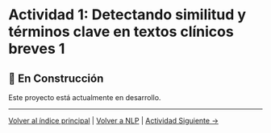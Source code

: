 # Actividad 1: Detectando similitud y términos clave en textos clínicos breves 1

## 🚧 En Construcción

Este proyecto está actualmente en desarrollo.

---

[Volver al índice principal](../../README.md) | [Volver a NLP](../README.md) | [Actividad Siguiente →](../Actividad_2_Textos_Clinicos_2/README.md)
